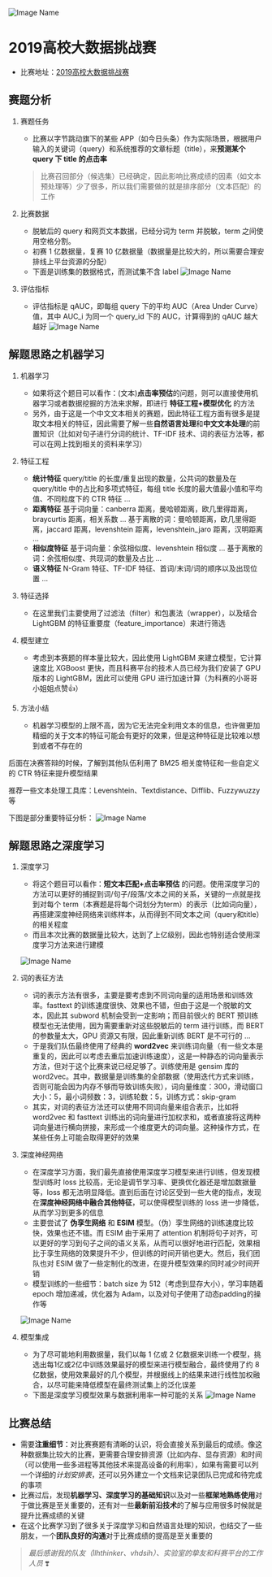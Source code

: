 ![Image Name](https://cdn.kesci.com/upload/image/pz5m73c0tf.png)
# 2019高校大数据挑战赛

- 比赛地址：[2019高校大数据挑战赛](https://www.kesci.com/home/competition/5cb80fd312c371002b12355f)

## 赛题分析
1. 赛题任务
	- 比赛以字节跳动旗下的某些 APP（如今日头条）作为实际场景，根据用户输入的关键词（query）和系统推荐的文章标题（title），来**预测某个 query 下 title 的点击率**
	
	>比赛召回部分（候选集）已经确定，因此影响比赛成绩的因素（如文本预处理等）少了很多，所以我们需要做的就是排序部分（文本匹配）的工作
	
2. 比赛数据
	- 脱敏后的 query 和网页文本数据，已经分词为 term 并脱敏，term 之间使用空格分割。
	- 初赛 1 亿数据量，复赛 10 亿数据量（数据量是比较大的，所以需要合理安排线上平台资源的分配）
	- 下面是训练集的数据格式，而测试集不含 label
	![Image Name](https://cdn.kesci.com/upload/image/pz5m26tphi.png?imageView2/0/w/1280/h/1280)

3. 评估指标
	- 评估指标是 qAUC，即每组 query 下的平均 AUC（Area Under Curve）值，其中 AUC_i 为同一个 query_id 下的 AUC，计算得到的 qAUC 越大越好
	![Image Name](https://cdn.kesci.com/upload/image/pz5sfwra5a.png?imageView2/0/w/960/h/960)
  
## 解题思路之机器学习
1. 机器学习
	- 如果将这个题目可以看作：(文本)**点击率预估**的问题，则可以直接使用机器学习或者数据挖掘的方法来求解，即进行 **特征工程+模型优化** 的方法
	- 另外，由于这是一个中文文本相关的赛题，因此特征工程方面有很多是提取文本相关的特征，因此需要了解一些**自然语言处理**和**中文文本处理**的前置知识（比如对句子进行分词的统计、TF-IDF 技术、词的表征方法等，都可以在网上找到相关的资料来学习）
	
2. 特征工程
	- **统计特征**
		query/title 的长度/重复出现的数量，公共词的数量及在 query/title 中的占比和多项式特征，每组 title 长度的最大值最小值和平均值、不同粒度下的 CTR 特征 …
	- **距离特征**
		基于词向量：canberra 距离，曼哈顿距离，欧几里得距离，braycurtis 距离，相关系数 …
		基于离散的词：曼哈顿距离，欧几里得距离，jaccard 距离，levenshtein 距离，levenshtein_jaro 距离，汉明距离 …
	- **相似度特征**
		基于词向量：余弦相似度、levenshtein 相似度 …
		基于离散的词：余弦相似度、共现词的数量及占比 …
	- **语义特征**
		N-Gram 特征、TF-IDF 特征、首词/末词/词的顺序以及出现位置 …

3. 特征选择
	- 在这里我们主要使用了过滤法（filter）和包裹法（wrapper），以及结合 LightGBM 的特征重要度（feature_importance）来进行筛选
	
4. 模型建立
	- 考虑到本赛题的样本量比较大，因此使用 LightGBM 来建立模型，它计算速度比 XGBoost 更快，而且科赛平台的技术人员已经为我们安装了 GPU 版本的 LightGBM，因此可以使用 GPU 进行加速计算（为科赛的小哥哥小姐姐点赞👍）

5. 方法小结
	- 机器学习模型的上限不高，因为它无法完全利用文本的信息，也许做更加精细的关于文本的特征可能会有更好的效果，但是这种特征是比较难以想到或者不存在的

后面在决赛答辩的时候，了解到其他队伍利用了 BM25 相关度特征和一些自定义的 CTR 特征来提升模型结果

推荐一些文本处理工具库：Levenshtein、Textdistance、Difflib、Fuzzywuzzy 等

下图是部分重要特征分析：
	![Image Name](https://cdn.kesci.com/upload/image/pz5y68rdb2.png?imageView2/0/w/960/h/960)
  
## 解题思路之深度学习
1. 深度学习
	- 将这个题目可以看作：**短文本匹配+点击率预估** 的问题。使用深度学习的方法可以更好的捕捉到词/句子/段落/文本之间的关系，关键的一点就是找到对每个 term（本赛题是将每个词划分为term）的表示（比如词向量），再搭建深度神经网络来训练样本，从而得到不同文本之间（query和title）的相关程度
	- 而且本次比赛的数据量比较大，达到了上亿级别，因此也特别适合使用深度学习方法来进行建模
	
	![Image Name](https://cdn.kesci.com/upload/image/pz5x8qckoy.png?imageView2/0/w/960/h/960)

2. 词的表征方法
	- 词的表示方法有很多，主要是要考虑到不同词向量的适用场景和训练效率。fasttext 的训练速度很快、效果也不错，但由于这是一个脱敏的文本，因此其 subword 机制会受到一定影响；而目前很火的 BERT 预训练模型也无法使用，因为需要重新对这些脱敏后的 term 进行训练，而 BERT 的参数量太大，GPU 资源又有限，因此重新训练 BERT 是不可行的 … 
	- 于是我们队伍最终使用了经典的 **word2vec** 来训练词向量（有一些文本是重复的，因此可以考虑去重后加速训练速度），这是一种静态的词向量表示方法，但对于这个比赛来说已经足够了。训练使用是 gensim 库的 word2vec。其中，数据量是训练集的全部数据（使用迭代方式来训练，否则可能会因为内存不够而导致训练失败），词向量维度：300，滑动窗口大小：5，最小词频数：3，训练轮数：5，训练方式：skip-gram
	- 其实，对词的表征方法还可以使用不同词向量来组合表示，比如将 word2vec 和 fasttext 训练出的词向量进行加权求和，或者直接将这两种词向量进行横向拼接，来形成一个维度更大的词向量。这种操作方式，在某些任务上可能会取得更好的效果

3. 深度神经网络
	- 在深度学习方面，我们最先直接使用深度学习模型来进行训练，但发现模型训练时 loss 比较高，无论是调节学习率、更换优化器还是增加数据量等，loss 都无法明显降低。直到后面在讨论区受到一些大佬的指点，发现在**深度神经网络中融合其他特征**，可以使得模型训练的 loss 进一步降低，从而学习到更多的信息
	- 主要尝试了 **伪孪生网络** 和 **ESIM** 模型。（伪）孪生网络的训练速度比较快，效果也还不错。而 ESIM 由于采用了 attention 机制将句子对齐，可以更好的学习到句子之间的语义关系，从而可以很好地进行匹配，效果相比于孪生网络的效果提升不少，但训练的时间开销也更大。然后，我们团队也对 ESIM 做了一些定制化的改进，在提升模型效果的同时减少时间开销
	- 模型训练的一些细节：batch size 为 512（考虑到显存大小），学习率随着 epoch 增加递减，优化器为 Adam，以及对句子使用了动态padding的操作等
	
	![Image Name](https://cdn.kesci.com/upload/image/pz5xneb5tc.png?imageView2/0/w/960/h/960)

4. 模型集成
	- 为了尽可能地利用数据量，我们以每 1 亿或 2 亿数据来训练一个模型，挑选出每1亿或2亿中训练效果最好的模型来进行模型融合，最终使用了约 8 亿数据，使用效果最好的几个模型，并根据线上的结果来进行线性加权融合，以尽可能来降低模型在最终测试集上的泛化误差
	- 下图是深度学习模型效果与数据利用率一种可能的关系
	![Image Name](https://cdn.kesci.com/upload/image/pz5xw9wso4.png?imageView2/0/w/960/h/960)


## 比赛总结
- 需要**注重细节**：对比赛赛题有清晰的认识，将会直接关系到最后的成绩。像这种数据集比较大的比赛，更需要合理安排资源（比如内存、显存资源）和时间（可以使用一些多进程等其他技术来提高设备的利用率），如果有需要可以列一个详细的*计划安排表*，还可以另外建立一个文档来记录团队已完成和待完成的事项
- 比赛过后，发现**机器学习、深度学习的基础知识**以及对一些**框架地熟练使用**对于做比赛是至关重要的，还有对一些**最新前沿技术**的了解与应用很多时候就是提升比赛成绩的关键
- 在这个比赛学习到了很多关于深度学习和自然语言处理的知识，也结交了一些朋友，一个**团队良好的沟通**对于比赛成绩的提高是至关重要的

> *最后感谢我的队友（llhthinker、vhdsih）、实验室的挚友和科赛平台的工作人员* ❣️

